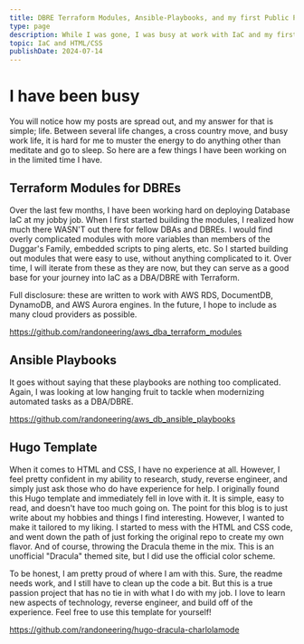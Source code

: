 ```yaml
---
title: DBRE Terraform Modules, Ansible-Playbooks, and my first Public Project
type: page
description: While I was gone, I was busy at work with IaC and my first public github project
topic: IaC and HTML/CSS
publishDate: 2024-07-14
---
```


# I have been busy

You will notice how my posts are spread out, and my answer for that is simple; life. Between several life changes, a cross country move, and busy work life, it is hard for me to muster the energy to do anything other than meditate and go to sleep. So here are a few things I have been working on in the limited time I have.

## Terraform Modules for DBREs

Over the last few months, I have been working hard on deploying Database IaC at my jobby job. When I first started building the modules, I realized how much there WASN'T out there for fellow DBAs and DBREs. I would find overly complicated modules with more variables than members of the Duggar's Family, embedded scripts to ping alerts, etc. So I started building out modules that were easy to use, without anything complicated to it. Over time, I will iterate from these as they are now, but they can serve as a good base for your journey into IaC as a DBA/DBRE with Terraform.  

Full disclosure: these are written to work with AWS RDS, DocumentDB, DynamoDB, and AWS Aurora engines. In the future, I hope to include as many cloud providers as possible.

https://github.com/randoneering/aws_dba_terraform_modules


## Ansible Playbooks

It goes without saying that these playbooks are nothing too complicated. Again, I was looking at low hanging fruit to tackle when modernizing automated tasks as a DBA/DBRE. 

https://github.com/randoneering/aws_db_ansible_playbooks


## Hugo Template 

When it comes to HTML and CSS, I have no experience at all. However, I feel pretty confident in my ability to research, study, reverse engineer, and simply just ask those who do have experience for help. I originally found this Hugo template and immediately fell in love with it. It is simple, easy to read, and doesn't have too much going on. The point for this blog is to just write about my hobbies and things I find interesting. However, I wanted to make it tailored to my liking. I started to mess with the HTML and CSS code, and went down the path of just forking the original repo to create my own flavor. And of course, throwing the Dracula theme in the mix. This is an unofficial "Dracula" themed site, but I did use the official color scheme. 

To be honest, I am pretty proud of where I am with this. Sure, the readme needs work, and I still have to clean up the code a bit. But this is a true passion project that has no tie in with what I do with my job. I love to learn new aspects of technology, reverse engineer, and build off of the experience. Feel free to use this template for yourself! 

https://github.com/randoneering/hugo-dracula-charlolamode
